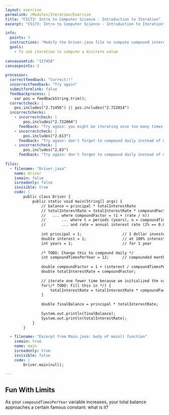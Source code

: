 ```yaml
---
layout: exercise
permalink: /Modules/Iteration/Exercise
title: "CS173: Intro to Computer Science - Introduction to Iteration"
excerpt: "CS173: Intro to Computer Science - Introduction to Iteration"

info:
  points: 3
  instructions: "Modify the Driver.java file to compute compound interest using a loop to compute the overall interest rate."
  goals:
    - To use iteration to compute a discrete value
    
canvasasmtid: "137458"
canvaspoints: 3
    
processor:  
  correctfeedback: "Correct!!" 
  incorrectfeedback: "Try again"
  submitformlink: false
  feedbackprocess: | 
    var pos = feedbackString.trim();
  correctcheck: |
    pos.includes("2.71456") || pos.includes("2.722014")
  incorrectchecks:
    - incorrectcheck: |
        pos.includes("2.722004")
      feedback: "Try again: you might be iterating once too many times; don't forget that initializing the variable counts as the first multiplication!" 
    - incorrectcheck: |
        pos.includes("2.613")
      feedback: "Try again: don't forget to compound daily instead of monthly!" 
    - incorrectcheck: |
        pos.includes("2.83")
      feedback: "Try again: don't forget to compound daily instead of monthly, and you might be iterating once too many times; initializing the variable counts as the first multiplication!" 
      
files:
  - filename: "Driver.java"
    name: driver
    ismain: false
    isreadonly: false
    isvisible: true
    code: | 
        public class Driver {
            public static void main(String[] args) {
                // balance = principal * totalInterestRate
                // totalInterestRate = totalInterestRate * compoundFactor, computed n*t times
                //   ... where compoundFactor = (1 + (rate / n))
                //       ... where t = periods (years), n = compoundTimesPerPeriod (times per year),
                //       ... and rate = annual interest rate (2% == 0.02)
                
                int principal = 1;                  // 1 dollar invested
                double interest = 1;                // at 100% interest
                int years = 1;                      // for 1 year
                
                /* TODO: Change this to compound daily */
                int compoundTimesPerYear = 12;      // compounded monthly
                
                double compoundFactor = 1 + (interest / compoundTimesPerYear);
                double totalInterestRate = compoundFactor;
                
                // iterate one fewer time because we initialized the variable above, which counts as one multiplication
                for(/* TODO: Fill this in */) { 
                    totalInterestRate = totalInterestRate * compoundFactor;
                }
                
                double finalBalance = principal * totalInterestRate;
                
                System.out.println(finalBalance);
                System.out.println(totalInterestRate);
            }
        }    

  - filename: "Excerpt from Main.java: body of main() function"
    ismain: true
    name: main
    isreadonly: true
    isvisible: false
    code: |
        Driver.main(null);
        
---
```


## Fun With Limits

As your `compoundTimesPerYear` variable increases, your total balance approaches a certain famous constant: what is it?  